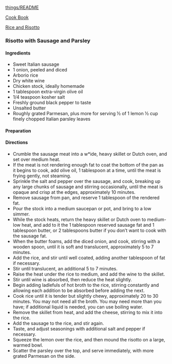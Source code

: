 [things/README](https://github.com/vmsmith/things/blob/master/README.md)

[Cook Book](https://github.com/vmsmith/CookBook/blob/master/README.md)

[Rice and Risotto](https://github.com/vmsmith/CookBook/blob/master/rice_risotto.md)

### Risotto with Sausage and Parsley  

#### Ingredients  

* Sweet Italian sausage  
* 1 onion, peeled and diced
* Arborio rice
* Dry white wine  
* Chicken stock, ideally homemade
* 1 tablespoon extra-virgin olive oil
* 1/4 teaspoon kosher salt
* Freshly ground black pepper to taste
* Unsalted butter
* Roughly grated Parmesan, plus more for serving
½  of 1 lemon
½  cup finely chopped Italian parsley leaves


#### Preparation   



#### Directions  

* Crumble the sausage meat into a w*ide, heavy skillet or Dutch oven, and set over medium heat.  
* If the meat is not rendering enough fat to coat the bottom of the pan as it begins to cook, add olive oil, 1 tablespoon at a time, until the meat is frying gently, not steaming.  
* Sprinkle the salt and pepper over the sausage, and cook, breaking up any large chunks of sausage and stirring occasionally, until the meat is opaque and crisp at the edges, approximately 10 minutes.  
* Remove sausage from pan, and reserve 1 tablespoon of the rendered fat.  
* Pour the stock into a medium saucepan or pot, and bring to a low simmer.  
* While the stock heats, return the heavy skillet or Dutch oven to medium-low heat, and add to it the 1 tablespoon reserved sausage fat and 1 tablespoon butter, or 2 tablespoons butter if you don’t want to cook with the sausage fat.  
* When the butter foams, add the diced onion, and cook, stirring with a wooden spoon, until it is soft and translucent, approximately 5 to 7 minutes.  
* Add the rice, and stir until well coated, adding another tablespoon of fat if necessary. 
* Stir until translucent, an additional 5 to 7 minutes.  
* Raise the heat under the rice to medium, and add the wine to the skillet.  
* Stir until wine is absorbed, then reduce the heat slightly.  
* Begin adding ladlefuls of hot broth to the rice, stirring constantly and allowing each addition to be absorbed before adding the next.  
* Cook rice until it is tender but slightly chewy, approximately 20 to 30 minutes. You may not need all the broth. You may need more than you have; if additional liquid is needed, you can use boiling water.  
* Remove the skillet from heat, and add the cheese, stirring to mix it into the rice.  
* Add the sausage to the rice, and stir again.  
* Taste, and adjust seasonings with additional salt and pepper if necessary.  
* Squeeze the lemon over the rice, and then mound the risotto on a large, warmed bowl.  
* Scatter the parsley over the top, and serve immediately, with more grated Parmesan on the side.
